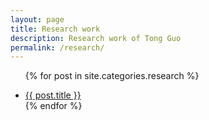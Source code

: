 ```yaml
---
layout: page
title: Research work
description: Research work of Tong Guo
permalink: /research/
---
```


<ul>

  {% for post in site.categories.research %}
    <li>
        <a href="{{ post.url }}" title="{{ post.title }}">{{ post.title }}</a>
    </li>
  {% endfor %}

</ul>
